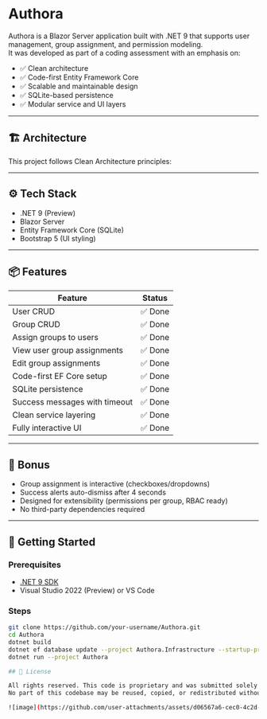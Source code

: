 # Authora

Authora is a Blazor Server application built with .NET 9 that supports user management, group assignment, and permission modeling.  
It was developed as part of a coding assessment with an emphasis on:

- ✅ Clean architecture
- ✅ Code-first Entity Framework Core
- ✅ Scalable and maintainable design
- ✅ SQLite-based persistence
- ✅ Modular service and UI layers

---

## 🏗️ Architecture

This project follows Clean Architecture principles:

---

## ⚙️ Tech Stack

- .NET 9 (Preview)
- Blazor Server
- Entity Framework Core (SQLite)
- Bootstrap 5 (UI styling)

---

## 📦 Features

| Feature                        | Status |
|-------------------------------|--------|
| User CRUD                     | ✅ Done |
| Group CRUD                    | ✅ Done |
| Assign groups to users        | ✅ Done |
| View user group assignments   | ✅ Done |
| Edit group assignments        | ✅ Done |
| Code-first EF Core setup      | ✅ Done |
| SQLite persistence            | ✅ Done |
| Success messages with timeout | ✅ Done |
| Clean service layering        | ✅ Done |
| Fully interactive UI          | ✅ Done |

---

## 🧪 Bonus

- Group assignment is interactive (checkboxes/dropdowns)
- Success alerts auto-dismiss after 4 seconds
- Designed for extensibility (permissions per group, RBAC ready)
- No third-party dependencies required

---

## 🚀 Getting Started

### Prerequisites

- [.NET 9 SDK](https://dotnet.microsoft.com/en-us/download/dotnet/9.0)
- Visual Studio 2022 (Preview) or VS Code

### Steps

```bash
git clone https://github.com/your-username/Authora.git
cd Authora
dotnet build
dotnet ef database update --project Authora.Infrastructure --startup-project Authora
dotnet run --project Authora

## 📄 License

All rights reserved. This code is proprietary and was submitted solely for assessment purposes.  
No part of this codebase may be reused, copied, or redistributed without explicit permission.

![image](https://github.com/user-attachments/assets/d06567a6-cec0-4c2d-8073-f45fb9b727c9)


